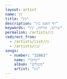 ```yaml
---
layout: artist
name: כץ
title: "כץ"
description: "דף האמן כץ"
keywords: "שירים, מוזיקה, כץ"
permalink: /artists/כץ
redirect_from:
  - /artists/list/כץ
  - /artists/כץ/
songs:
  - number: "32863"
    name: "יברכך"
    album: "סינגלים"
    artist: "כץ"
---
```

